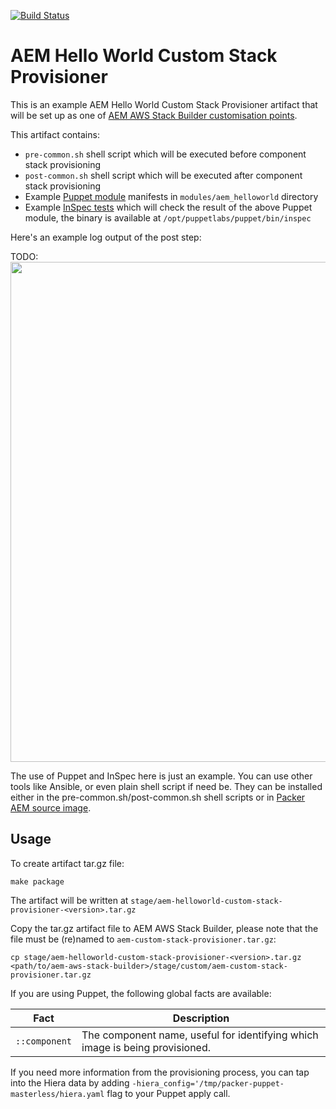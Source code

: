 [![Build Status](https://img.shields.io/travis/shinesolutions/aem-helloworld-custom-stack-provisioner.svg)](http://travis-ci.org/shinesolutions/aem-helloworld-custom-stack-provisioner)

# AEM Hello World Custom Stack Provisioner

This is an example AEM Hello World Custom Stack Provisioner artifact that will be set up as one of [AEM AWS Stack Builder customisation points](https://github.com/shinesolutions/aem-aws-stack-builder/blob/master/docs/customisation-points.md#custom-stack-provisioner).

This artifact contains:
* `pre-common.sh` shell script which will be executed before component stack provisioning
* `post-common.sh` shell script which will be executed after component stack provisioning
* Example [Puppet module](https://puppet.com/docs/puppet/5.3/modules_fundamentals.html) manifests in `modules/aem_helloworld` directory
* Example [InSpec tests](https://www.inspec.io/) which will check the result of the above Puppet module, the binary is available at `/opt/puppetlabs/puppet/bin/inspec`

Here's an example log output of the post step:

TODO:
<img src="https://raw.githubusercontent.com/shinesolutions/aem-helloworld-custom-stack-provisioner/master/docs/post-step-log.png" width="800"/>

The use of Puppet and InSpec here is just an example. You can use other tools like Ansible, or even plain shell script if need be. They can be installed either in the pre-common.sh/post-common.sh shell scripts or in [Packer AEM source image](https://github.com/shinesolutions/packer-aem/blob/master/docs/customisation-points.md#source-image).

## Usage

To create artifact tar.gz file:

    make package

The artifact will be written at `stage/aem-helloworld-custom-stack-provisioner-<version>.tar.gz`

Copy the tar.gz artifact file to AEM AWS Stack Builder, please note that the file must be (re)named to `aem-custom-stack-provisioner.tar.gz`:

    cp stage/aem-helloworld-custom-stack-provisioner-<version>.tar.gz <path/to/aem-aws-stack-builder>/stage/custom/aem-custom-stack-provisioner.tar.gz

If you are using Puppet, the following global facts are available:

| Fact | Description |
|------|-------------|
| `::component` | The component name, useful for identifying which image is being provisioned.

If you need more information from the provisioning process, you can tap into the Hiera data by adding `-hiera_config='/tmp/packer-puppet-masterless/hiera.yaml` flag to your Puppet apply call.
